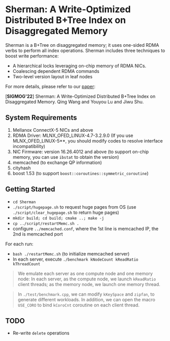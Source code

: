 # Sherman: A Write-Optimized Distributed B+Tree Index on Disaggregated Memory 

Sherman is a B+Tree on disaggregated memory; it uses one-sided RDMA verbs to perform all index operations.
Sherman includes three techniques to boost write performance:

- A hierarchical locks leveraging on-chip memory of RDMA NICs.
- Coalescing dependent RDMA commands 
- Two-level version layout in leaf nodes

For more details, please refer to our [paper](https://arxiv.org/abs/2112.07320):

[**SIGMOG'22**] Sherman: A Write-Optimized Distributed B+Tree Index on Disaggregated Memory. Qing Wang and Youyou Lu and Jiwu Shu.


## System Requirements

1. Mellanox ConnectX-5 NICs and above
2. RDMA Driver: MLNX_OFED_LINUX-4.7-3.2.9.0 (If you use MLNX_OFED_LINUX-5**, you should modify codes to resolve interface incompatibility)
3. NIC Firmware: version 16.26.4012 and above (to support on-chip memory, you can use `ibstat` to obtain the version)
4. memcached (to exchange QP information)
5. cityhash
6. boost 1.53 (to support `boost::coroutines::symmetric_coroutine`)


## Getting Started

- `cd Sherman`
- `./script/hugepage.sh` to request huge pages from OS (use `./script/clear_hugepage.sh` to return huge pages)
- `mkdir build; cd build; cmake ..; make -j`
- `cp ../script/restartMemc.sh .`
- configure `../memcached.conf`, where the 1st line is memcached IP, the 2nd is memcached port

For each run:
- `bash ./restartMemc.sh` (to initialize memcached server)
- In each server, execute `./benchmark kNodeCount kReadRatio kThreadCount`

>  We emulate each server as one compute node and one memory node: In each server, as the compute node, 
we launch `kReadRatio` client threads; as the memory node, we launch one memory thread.

> In `./test/benchmark.cpp`, we can modify `kKeySpace` and `zipfan`, to generate different workloads.
> In addition, we can open the macro `USE_CORO` to bind `kCoroCnt` coroutine on each client thread.

## TODO
- Re-write `delete` operations
